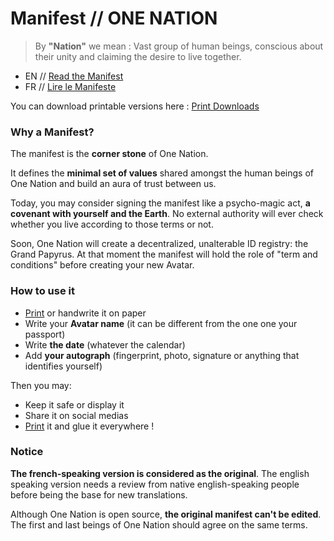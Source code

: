 Manifest // ONE NATION
=============================

> By **"Nation"** we mean : Vast group of human beings, conscious about their unity and claiming the desire to live together.

- EN // [Read the Manifest](./en_manifest.md)
- FR // [Lire le Manifeste](./fr_manifeste.md)

You can download printable versions here : [Print Downloads](../medias/print/manifest_A4)

### Why a Manifest?

The manifest is the **corner stone** of One Nation.

It defines the **minimal set of values** shared amongst the human beings of One Nation and build an aura of trust between us.

Today, you may consider signing the manifest like a psycho-magic act, **a covenant with yourself and the Earth**. No external authority will ever check whether you live according to those terms or not.

Soon, One Nation will create a decentralized, unalterable ID registry: the Grand Papyrus. At that moment the manifest will hold the role of "term and conditions" before creating your new Avatar. 

### How to use it

- [Print](../medias/print/manifest_A4) or handwrite it on paper
- Write your **Avatar name** (it can be different from the one one your passport)
- Write **the date** (whatever the calendar)
- Add **your autograph** (fingerprint, photo, signature or anything that identifies yourself) 

Then you may:
- Keep it safe or display it
- Share it on social medias
- [Print](../medias/print/manifest_A4) it and glue it everywhere ! 

### Notice

**The french-speaking version is considered as the original**. The english speaking version needs a review from native english-speaking people before being the base for new translations.

Although One Nation is open source, **the original manifest can't be edited**. The first and last beings of One Nation should agree on the same terms.